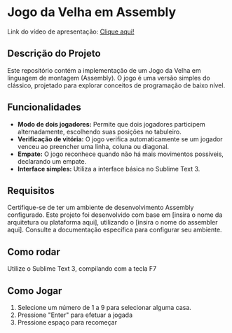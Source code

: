 # Jogo da Velha em Assembly

Link do vídeo de apresentação: 
[Clique aqui!](https://drive.google.com/file/d/191DkdThFAEidW88KjQPIW5Vm9Q7he38d/view?usp=drive_link)


## Descrição do Projeto

Este repositório contém a implementação de um Jogo da Velha em linguagem de montagem (Assembly). O jogo é uma versão simples do clássico, projetado para explorar conceitos de programação de baixo nível.

## Funcionalidades

- **Modo de dois jogadores:** Permite que dois jogadores participem alternadamente, escolhendo suas posições no tabuleiro.
- **Verificação de vitória:** O jogo verifica automaticamente se um jogador venceu ao preencher uma linha, coluna ou diagonal.
- **Empate:** O jogo reconhece quando não há mais movimentos possíveis, declarando um empate.
- **Interface simples:** Utiliza a interface básica no Sublime Text 3.

## Requisitos

Certifique-se de ter um ambiente de desenvolvimento Assembly configurado. Este projeto foi desenvolvido com base em [insira o nome da arquitetura ou plataforma aqui], utilizando o [insira o nome do assembler aqui]. Consulte a documentação específica para configurar seu ambiente.

## Como rodar

Utilize o Sublime Text 3, compilando com a tecla F7

## Como Jogar

1. Selecione um número de 1 a 9 para selecionar alguma casa.
2. Pressione "Enter" para efetuar a jogada
3. Pressione espaço para recomeçar

